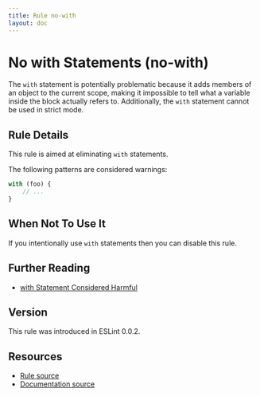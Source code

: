 ```yaml
---
title: Rule no-with
layout: doc
---
```

<!-- Note: No pull requests accepted for this file. See README.md in the root directory for details. -->
# No with Statements (no-with)

The `with` statement is potentially problematic because it adds members of an object to the current scope, making it impossible to tell what a variable inside the block actually refers to. Additionally, the `with` statement cannot be used in strict mode.

## Rule Details

This rule is aimed at eliminating `with` statements.

The following patterns are considered warnings:

```js
with (foo) {
    // ...
}
```

## When Not To Use It

If you intentionally use `with` statements then you can disable this rule.

## Further Reading

* [with Statement Considered Harmful](http://www.yuiblog.com/blog/2006/04/11/with-statement-considered-harmful/)

## Version

This rule was introduced in ESLint 0.0.2.

## Resources

* [Rule source](https://github.com/eslint/eslint/tree/master/lib/rules/no-with.js)
* [Documentation source](https://github.com/eslint/eslint/tree/master/docs/rules/no-with.md)
